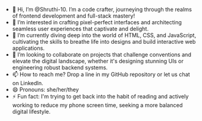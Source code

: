 - 👋 Hi, I’m @Shruthi-10. I’m a code crafter, journeying through the realms of frontend development and full-stack mastery!
- 👀 I’m interested in crafting pixel-perfect interfaces and architecting seamless user experiences that captivate and delight.
- 🌱 I’m currently diving deep into the world of HTML, CSS, and JavaScript, cultivating the skills to breathe life into designs and build interactive web applications.
- 💞️ I’m looking to collaborate on projects that challenge conventions and elevate the digital landscape, whether it's designing stunning UIs or engineering robust backend systems.
- 📫 How to reach me? Drop a line in my GitHub repository or let us chat on LinkedIn. 
- 😄 Pronouns: she/her/they
- ⚡ Fun fact: I'm trying to get back into the habit of reading and actively working to reduce my phone screen time, seeking a more balanced digital lifestyle.


<!--- Shruthi-10/Shruthi-10 is a ✨ special ✨ repository because its `README.md` (this file) appears on your GitHub profile.
You can click the Preview link to take a look at your changes.
--->
